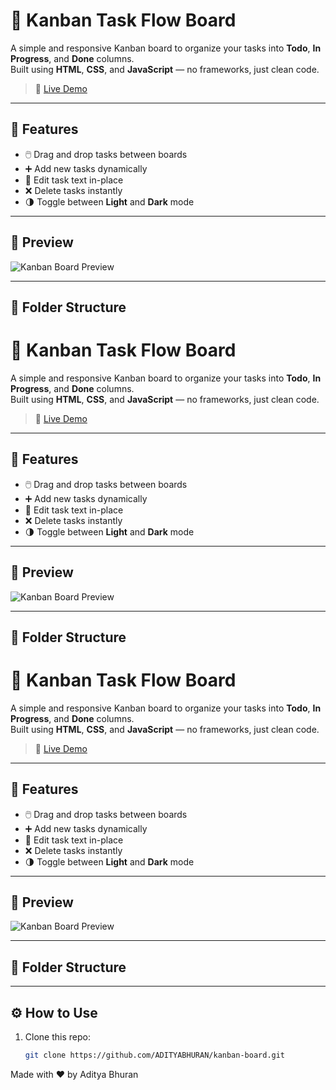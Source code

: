 # 🧠 Kanban Task Flow Board

A simple and responsive Kanban board to organize your tasks into **Todo**, **In Progress**, and **Done** columns.  
Built using **HTML**, **CSS**, and **JavaScript** — no frameworks, just clean code.

> 🔗 [Live Demo](https://adityabhuran.github.io/kanban-board/)

---

## 🚀 Features

- 🖱️ Drag and drop tasks between boards  
- ➕ Add new tasks dynamically  
- 📝 Edit task text in-place  
- ❌ Delete tasks instantly  
- 🌗 Toggle between **Light** and **Dark** mode

---

## 📸 Preview

![Kanban Board Preview](https://user-images.githubusercontent.com/your-screenshot.png) <!-- Replace with real screenshot if you upload one -->

---

## 📁 Folder Structure
# 🧠 Kanban Task Flow Board

A simple and responsive Kanban board to organize your tasks into **Todo**, **In Progress**, and **Done** columns.  
Built using **HTML**, **CSS**, and **JavaScript** — no frameworks, just clean code.

> 🔗 [Live Demo](https://adityabhuran.github.io/kanban-board/)

---

## 🚀 Features

- 🖱️ Drag and drop tasks between boards  
- ➕ Add new tasks dynamically  
- 📝 Edit task text in-place  
- ❌ Delete tasks instantly  
- 🌗 Toggle between **Light** and **Dark** mode

---

## 📸 Preview

![Kanban Board Preview](https://user-images.githubusercontent.com/your-screenshot.png) <!-- Replace with real screenshot if you upload one -->

---

## 📁 Folder Structure

# 🧠 Kanban Task Flow Board

A simple and responsive Kanban board to organize your tasks into **Todo**, **In Progress**, and **Done** columns.  
Built using **HTML**, **CSS**, and **JavaScript** — no frameworks, just clean code.

> 🔗 [Live Demo](https://adityabhuran.github.io/kanban-board/)

---

## 🚀 Features

- 🖱️ Drag and drop tasks between boards  
- ➕ Add new tasks dynamically  
- 📝 Edit task text in-place  
- ❌ Delete tasks instantly  
- 🌗 Toggle between **Light** and **Dark** mode

---

## 📸 Preview

![Kanban Board Preview](https://user-images.githubusercontent.com/your-screenshot.png) <!-- Replace with real screenshot if you upload one -->

---

## 📁 Folder Structure



---

## ⚙️ How to Use

1. Clone this repo:
   ```bash
   git clone https://github.com/ADITYABHURAN/kanban-board.git

Made with ❤️ by Aditya Bhuran

